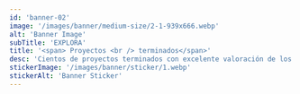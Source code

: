 ```yaml
---
id: 'banner-02'
image: '/images/banner/medium-size/2-1-939x666.webp'
alt: 'Banner Image'
subTitle: 'EXPLORA'
title: '<span> Proyectos <br /> terminados</span>'
desc: 'Cientos de proyectos terminados con excelente valoración de los clientes. Obras de pocería en Madrid al mejor precio.'
stickerImage: '/images/banner/sticker/1.webp'
stickerAlt: 'Banner Sticker'
---
```

